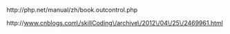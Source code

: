 http:\/\/php.net\/manual\/zh\/book.outcontrol.php



http:\/\/www.cnblogs.com\/skillCoding\/archive\/2012\/04\/25\/2469961.html

